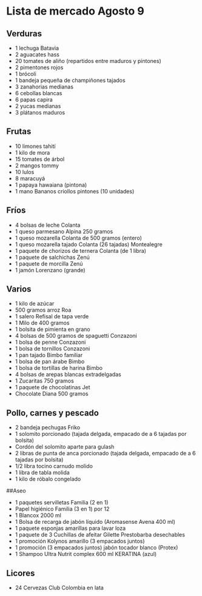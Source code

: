 # Lista de mercado Agosto 9

## Verduras
* 1 lechuga Batavia
* 2 aguacates hass
* 20 tomates de aliño (repartidos entre maduros y pintones)
* 2 pimentones rojos
* 1 brócoli
* 1 bandeja pequeña de champiñones tajados
* 3 zanahorias medianas
* 6 cebollas blancas
* 6 papas capira
* 2 yucas medianas
* 3 plátanos maduros

## Frutas
* 10 limones tahití
* 1 kilo de mora
* 15 tomates de árbol
* 2 mangos tommy
* 10 lulos
* 8 maracuyá
* 1 papaya hawaiana (pintona)
* 1 mano Bananos criollos pintones (10 unidades)

## Fríos
* 4 bolsas de leche Colanta
* 1 queso parmesano Alpina 250 gramos
* 1 queso mozarella Colanta de 500 gramos (entero)
* 1 queso mozarella tajado Colanta (26 tajadas) Montealegre
* 1 paquete de chorizos de ternera Colanta (de 1 libra)
* 1 paquete de salchichas Zenú
* 1 paquete de morcilla Zenú
* 1 jamón Lorenzano (grande)

## Varios
* 1 kilo de azúcar
* 500 gramos arroz Roa
* 1 salero Refisal de tapa verde
* 1 Milo de 400 gramos
* 1 bolsita de pimienta en grano
* 4 bolsas de 500 gramos de spaguetti Conzazoni
* 1 bolsa de penne Conzazoni
* 1 bolsa de tornillos Conzazoni
* 1 pan tajado Bimbo familiar
* 1 bolsa de pan árabe Bimbo
* 1 bolsa de tortillas de harina Bimbo
* 4 bolsas de arepas blancas extradelgadas
* 1 Zucaritas 750 gramos
* 1 paquete de chocolatinas Jet
* Chocolate Diana 500 gramos

## Pollo, carnes y pescado
* 2 bandeja pechugas Friko
* 1 solomito porcionado (tajada delgada, empacado de a 6 tajadas por bolsita)
* Cordón del solomito aparte para gulash
* 2 libras de punta de anca porcionado (tajada delgada, empacado de a 6 tajadas por bolsita)
* 1/2 libra tocino carnudo molido
* 1 libra de tabla molida
* 1 kilo de róbalo congelado

##Aseo
* 1 paquetes servilletas Familia (2 en 1)
* Papel higiénico Familia (3 en 1) por 12
* 1 Blancox 2000 ml
* 1 Bolsa de recarga de jabón líquido (Aromasense Avena 400 ml)
* 1 paquete esponjas amarillas para lavar loza
* 1 paquete de 3 Cuchillas de afeitar Gilette Prestobarba desechables
* 1 promoción Kolynos amarillo (3 empacados juntos)
* 1 promoción (3 empacados juntos) jabón tocador blanco (Protex)
* 1 Shampoo Ultra Nutrit complex 600 ml KERATINA (azul)

## Licores
* 24 Cervezas Club Colombia en lata